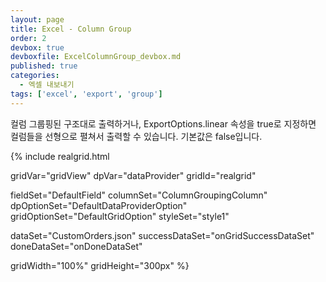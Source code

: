 ```yaml
---
layout: page
title: Excel - Column Group
order: 2
devbox: true
devboxfile: ExcelColumnGroup_devbox.md
published: true
categories:
  - 엑셀 내보내기
tags: ['excel', 'export', 'group']
---
```


컬럼 그룹핑된 구조대로 출력하거나, ExportOptions.linear 속성을 true로 지정하면 컬럼들을 선형으로 펼쳐서 출력할 수 있습니다. 기본값은 false입니다. 

<script>
var onGridSuccessDataSet = function(data, textStatus, jqXHR) {
  dataProvider.setRows(data);
}
var onDoneDataSet = function() {

}
</script>

{% include realgrid.html

  gridVar="gridView"
  dpVar="dataProvider"
  gridId="realgrid"

  fieldSet="DefaultField"
  columnSet="ColumnGroupingColumn"
  dpOptionSet="DefaultDataProviderOption"
  gridOptionSet="DefaultGridOption"
  styleSet="style1"

  dataSet="CustomOrders.json"
  successDataSet="onGridSuccessDataSet"
  doneDataSet="onDoneDataSet"

  gridWidth="100%"
  gridHeight="300px" %}